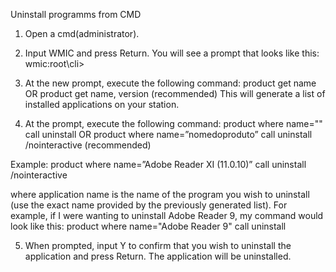 Uninstall programms from CMD
1. Open a cmd(administrator).

2. Input WMIC and press Return. You will see a prompt that looks like this: wmic:root\cli>

3. At the new prompt, execute the following command: product get name OR product get name, version (recommended)
This will generate a list of installed applications on your station.
4. At the prompt, execute the following command: product where name="" call uninstall OR product where name=”nomedoproduto” call uninstall /nointeractive (recommended)

Example:
product where name=”Adobe Reader XI (11.0.10)” call uninstall /nointeractive

where application name is the name of the program you wish to uninstall (use the exact name provided by the previously generated list).
For example, if I were wanting to uninstall Adobe Reader 9, my command would look like this: product where name="Adobe Reader 9" call uninstall

5. When prompted, input Y to confirm that you wish to uninstall the application and press Return.
The application will be uninstalled.
